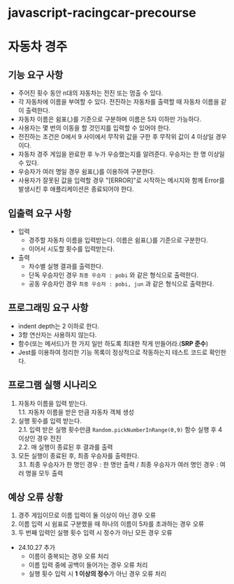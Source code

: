 # javascript-racingcar-precourse

# 자동차 경주

## 기능 요구 사항
- 주어진 횟수 동안 n대의 자동차는 전진 또는 멈출 수 있다.
- 각 자동차에 이름을 부여할 수 있다. 전진하는 자동차를 출력할 때 자동차 이름을 같이 출력한다.
- 자동차 이름은 쉼표(,)를 기준으로 구분하며 이름은 5자 이하만 가능하다.
- 사용자는 몇 번의 이동을 할 것인지를 입력할 수 있어야 한다.
- 전진하는 조건은 0에서 9 사이에서 무작위 값을 구한 후 무작위 값이 4 이상일 경우이다.
- 자동차 경주 게임을 완료한 후 누가 우승했는지를 알려준다. 우승자는 한 명 이상일 수 있다.
- 우승자가 여러 명일 경우 쉼표(,)를 이용하여 구분한다.
- 사용자가 잘못된 값을 입력할 경우 "[ERROR]"로 시작하는 메시지와 함께 Error를 발생시킨 후 애플리케이션은 종료되어야 한다.

## 입출력 요구 사항
- 입력
    - 경주할 자동차 이름을 입력받는다. 이름은 쉼표(,)를 기준으로 구분한다.
    - 이어서 시도할 횟수를 입력받는다.
- 출력
    - 차수별 실행 결과를 출력한다.
    - 단독 우승자인 경우 `최종 우승자 : pobi` 와 같은 형식으로 출력한다.
    - 공동 우승자인 경우 `최종 우승자 : pobi, jun` 과 같은 형식으로 출력한다.

## 프로그래밍 요구 사항
- indent depth는 2 이하로 한다.
- 3항 연산자는 사용하지 않는다.
- 함수(또는 메서드)가 한 가지 일만 하도록 최대한 작게 만들어라.(**SRP 준수**)
- Jest를 이용하여 정리한 기능 목록이 정상적으로 작동하는지 테스트 코드로 확인한다.

## 프로그램 실행 시나리오
1. 자동차 이름을 입력 받는다.<br/>
    1.1. 자동차 이름을 받은 만큼 자동차 객체 생성
2. 실행 횟수를 입력 받는다. <br/>
    2.1. 입력 받은 실행 횟수만큼 `Random.pickNumberInRange(0,9)` 함수 실행 후 4 이상인 경우 전진 <br/>
    2.2. 매 실행이 종료된 후 결과를 출력
3. 모든 실행이 종료된 후, 최종 우승자를 출력한다. <br/>
    3.1. 최종 우승자가 한 명인 경우 : 한 명만 출력 / 최종 우승자가 여러 명인 경우 : 여러 명을 모두 출력

## 예상 오류 상황
1. 경주 게임이므로 이름 입력이 둘 이상이 아닌 경우 오류
2. 이름 입력 시 쉼표로 구분했을 때 하나의 이름이 5자를 초과하는 경우 오류
3. 두 번째 입력인 실행 횟수 입력 시 정수가 아닌 모든 경우 오류

- 24.10.27 추가
    - 이름이 중복되는 경우 오류 처리
    - 이름 입력 중에 공백이 들어가는 경우 오류 처리
    - 실행 횟수 입럭 시 **1 이상의 정수**가 아닌 경우 오류 처리
